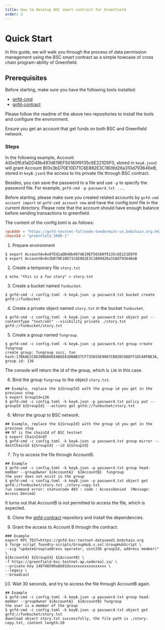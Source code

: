 ```yaml
---
title: How to develop BSC smart contract for Greenfield
order: 3
---
```


# Quick Start

In this guide, we will walk you through the process of data permission management using the BSC smart contract as a simple howcase of cross chain program-ability of Greenfield.

## Prerequisites

Before starting, make sure you have the following tools installed:
- [gnfd-cmd](https://github.com/bnb-chain/greenfield-cmd)
- [gnfd-contract](https://github.com/bnb-chain/greenfield-contracts)

Please follow the readme of the above two repositories to install the tools and configure the environment.

Ensure you get an account that get funds on both BSC and Greenfield network.

### Steps

In the following example, Account A(0x0fEd1aDD48b497d619EF50160f9135c6E221D5F0, stored in `keyA.json`) will grant Account B(0x3bD70E10D71C6E882E3C1809d26a310d793646eB, stored in `keyB.json`)
the access to his private file through BSC contract.

Besides, you can save the password to a file and use `-p` to specify the password file. For example, `gnfd-cmd -p password.txt ...`.

Before starting, please make sure you created related accounts by `gnfd-cmd account import` or  `gnfd-cmd account new` and have the config.toml file in the current directory.
Please note that the account should have enough balance before sending transactions to greenfield.

The content of the config.toml is as follows:
```toml
rpcAddr = "https://gnfd-testnet-fullnode-tendermint-us.bnbchain.org:443"
chainId = "greenfield_5600-1"
```

1. Prepare environment

```shell
$ export AccountA=0x0fEd1aDD48b497d619EF50160f9135c6E221D5F0
$ export AccountB=0x3bD70E10D71C6E882E3C1809d26a310d793646eB
```

2. Create a temporary file `story.txt`

```shell
$ echo "this is a fun story" > story.txt 
```

3. Create a bucket named `funbucket`.

```shell
$ gnfd-cmd -c config.toml -k keyA.json -p password.txt bucket create gnfd://funbucket
```

4. Create a private object named `story.txt` in the bucket `funbucket`.

```shell
$ gnfd-cmd -c config.toml -k keyA.json -p password.txt object put --contentType "text/xml" --visibility private ./story.txt  gnfd://funbucket/story.txt
```

5. Create a group named `fungroup`.

```shell
$ gnfd-cmd -c config.toml -k keyA.json -p password.txt group create fungroup
create group: fungroup succ, txn hash:17B6AE2C8D30B6D6EEABEE81DB8B37CF735655E9087CB02DC98EFF1DCA9FBE3A, group id: 136 
```

The console will return the id of the group, which is `136` in this case.

6. Bind the group `fungroup` to the object `story.txt`.

```shell
## Example, replace the ${GroupId} with the group id you get in the previous step
$ export GroupId=136
$ gnfd-cmd -c config.toml -k keyA.json -p password.txt policy put --groupId ${GroupId} --actions get gnfd://funbucket/story.txt   
```

6. Mirror the group to BSC network.

```shell
## Example, replace the ${GroupId} with the group id you get in the previous step
## 97 is the chainId of BSC testnet
$ export ChainId=97
$ gnfd-cmd -c config.toml -k keyA.json -p password.txt group mirror --destChainId ${GroupId} --id ${GroupId} 
```

7. Try to access the file through AccountB.
    
```shell
## Example
$ gnfd-cmd -c config.toml -k keyA.json -p password.txt group head-member --groupOwner ${AccountA}  ${AccountB}  fungroup
the user does not exist in the group
$ gnfd-cmd -c config.toml -k keyB.json -p password.txt object get gnfd://funbucket/story.txt ./story-copy.txt
run command error: statusCode 403 : code : AccessDenied  (Message: Access Denied)
```

It turns out that AccountB is not permitted to access the file, which is expected.

8. Clone the [gnfd-contract](https://github.com/bnb-chain/greenfield-contracts) repository and install the dependencies.

9. Grant the access to Account B through the contract.

```shell
### Example
export RPC_TEST=https://gnfd-bsc-testnet-dataseed1.bnbchain.org 
$ forge script foundry-scripts/GroupHub.s.sol:GroupHubScript \
--sig "updateGroup(address operator, uint256 groupId, address member)" \
${AccountA} ${GroupId} ${AccountB} \
-f https://greenfield-bsc-testnet-ap.nodereal.io/ \
--private-key 148748590a8b83dxxxxxxxxxxxxxxxxx \
--legacy \
--broadcast
```

10. Wait 30 seconds, and try to access the file through AccountB again.
```shell
## Example
$ gnfd-cmd -c config.toml -k keyA.json -p password.txt group head-member --groupOwner ${AccountA}  ${AccountB} fungroup
the user is a member of the group
$ gnfd-cmd -c config.toml -k keyB.json -p password.txt object get gnfd://funbucket/story.txt 
download object story.txt successfully, the file path is ./story-copy.txt, content length:20
```

